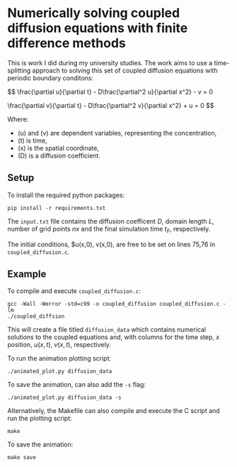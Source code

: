 
# Numerically solving coupled diffusion equations with finite difference methods

This is work I did during my university studies. The work aims to use a time-splitting approach to solving this set of coupled diffusion equations with periodic boundary conditons:

$$ 
\frac{\partial u}{\partial t} - D\frac{\partial^2 u}{\partial x^2} - v = 0
 
\frac{\partial v}{\partial t} - D\frac{\partial^2 v}{\partial x^2} + u = 0
$$

Where:
- \(u\) and \(v\) are dependent variables, representing the concentration,
- \(t\) is time,
- \(x\) is the spatial coordinate,
- \(D\) is a diffusion coefficient.

## Setup

To install the required python packages:
```
pip install -r requirements.txt
```

The `input.txt` file contains the diffusion coefficent $D$, domain length $L$, number of grid points $nx$ and the final simulation time $t_{F}$, respectively.

The initial conditions, $u(x,0), v(x,0), are free to be set on lines 75,76 in `coupled_diffusion.c`.

## Example

To compile and execute `coupled_diffusion.c`:
```
gcc -Wall -Werror -std=c99 -o coupled_diffusion coupled_diffusion.c -lm
./coupled_diffsion
```
This will create a file titled `diffusion_data` which contains numerical solutions to the coupled equations and, with columns for the time step, $x$ position, $u(x,t)$, $v(x,t)$, respectively. 
 
To run the animation plotting script:
```
./animated_plot.py diffusion_data
```
To save the animation, can also add the `-s` flag:
```
./animated_plot.py diffusion_data -s
```

Alternatively, the Makefile can also compile and execute the C script and run the plotting script:
```
make
```

To save the animation:
```
make save
```


 



